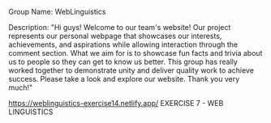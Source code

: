 Group Name: WebLinguistics

Description: "Hi guys! Welcome to our team's website! Our project represents our personal webpage that showcases our interests, achievements, and aspirations while allowing interaction through the comment section. What we aim for is to showcase fun facts and trivia about us to people so they can get to know us better. This group has really worked together to demonstrate unity and deliver quality work to achieve success. Please take a look and explore our website. Thank you very much!"

https://weblinguistics-exercise14.netlify.app/
EXERCISE 7 - WEB LINGUISTICS
